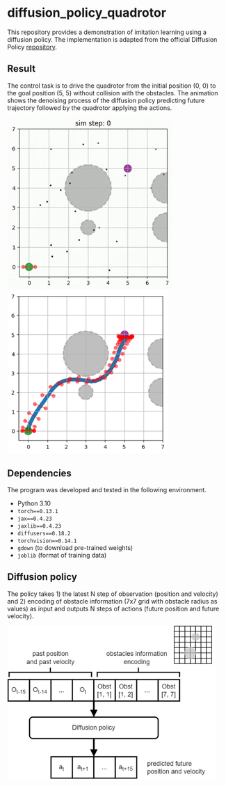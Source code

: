# diffusion_policy_quadrotor
This repository provides a demonstration of imitation learning using a diffusion policy. The implementation is adapted from the official Diffusion Policy [repository](https://github.com/real-stanford/diffusion_policy).

## Result
The control task is to drive the quadrotor from the initial position (0, 0) to the goal position (5, 5) without collision with the obstacles. The animation shows the denoising process of the diffusion policy predicting future trajectory followed by the quadrotor applying the actions. 

<img src="assets/result_anim.gif" alt="drawing" width="380"/> <img src="assets/result_plot.png" alt="drawing" width="370"/>


## Dependencies
The program was developed and tested in the following environment.
- Python 3.10
- `torch==0.13.1`
- `jax==0.4.23`
- `jaxlib==0.4.23`
- `diffusers==0.18.2`
- `torchvision==0.14.1`
- `gdown` (to download pre-trained weights)
- `joblib` (format of training data)

## Diffusion policy
The policy takes 1) the latest N step of observation (position and velocity) and 2) encoding of obstacle information (7x7 grid with obstacle radius as values) as input and outputs N steps of actions (future position and future velocity).

<img src="assets/model_input.jpg" alt="drawing" width="480"/>
